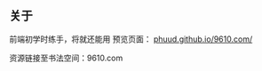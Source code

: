 ## 关于
前端初学时练手，将就还能用
预览页面： [phuud.github.io/9610.com/](phuud.github.io/9610.com/)

资源链接至书法空间：9610.com
